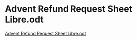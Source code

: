 # Advent Refund Request Sheet Libre.odt

[Advent Refund Request Sheet Libre.odt](Advent%20Refund%20Request%20Sheet%20Libre%20odt%20eb5b3687a6874b56884586e71fdad219/Advent_Refund_Request_Sheet_Libre.odt)